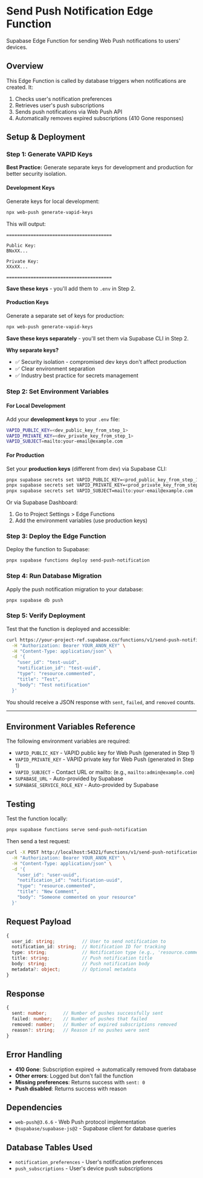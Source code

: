 # Send Push Notification Edge Function

Supabase Edge Function for sending Web Push notifications to users' devices.

## Overview

This Edge Function is called by database triggers when notifications are created. It:

1. Checks user's notification preferences
2. Retrieves user's push subscriptions
3. Sends push notifications via Web Push API
4. Automatically removes expired subscriptions (410 Gone responses)

## Setup & Deployment

### Step 1: Generate VAPID Keys

**Best Practice:** Generate separate keys for development and production for better security isolation.

#### Development Keys

Generate keys for local development:

```bash
npx web-push generate-vapid-keys
```

This will output:

```
=======================================

Public Key:
BNxXX...

Private Key:
XXxXX...

=======================================
```

**Save these keys** - you'll add them to `.env` in Step 2.

#### Production Keys

Generate a separate set of keys for production:

```bash
npx web-push generate-vapid-keys
```

**Save these keys separately** - you'll set them via Supabase CLI in Step 2.

**Why separate keys?**

- ✅ Security isolation - compromised dev keys don't affect production
- ✅ Clear environment separation
- ✅ Industry best practice for secrets management

### Step 2: Set Environment Variables

#### For Local Development

Add your **development keys** to your `.env` file:

```bash
VAPID_PUBLIC_KEY=<dev_public_key_from_step_1>
VAPID_PRIVATE_KEY=<dev_private_key_from_step_1>
VAPID_SUBJECT=mailto:your-email@example.com
```

#### For Production

Set your **production keys** (different from dev) via Supabase CLI:

```bash
pnpx supabase secrets set VAPID_PUBLIC_KEY=<prod_public_key_from_step_1>
pnpx supabase secrets set VAPID_PRIVATE_KEY=<prod_private_key_from_step_1>
pnpx supabase secrets set VAPID_SUBJECT=mailto:your-email@example.com
```

Or via Supabase Dashboard:

1. Go to Project Settings > Edge Functions
2. Add the environment variables (use production keys)

### Step 3: Deploy the Edge Function

Deploy the function to Supabase:

```bash
pnpx supabase functions deploy send-push-notification
```

### Step 4: Run Database Migration

Apply the push notification migration to your database:

```bash
pnpx supabase db push
```

### Step 5: Verify Deployment

Test that the function is deployed and accessible:

```bash
curl https://your-project-ref.supabase.co/functions/v1/send-push-notification \
  -H "Authorization: Bearer YOUR_ANON_KEY" \
  -H "Content-Type: application/json" \
  -d '{
    "user_id": "test-uuid",
    "notification_id": "test-uuid",
    "type": "resource.commented",
    "title": "Test",
    "body": "Test notification"
  }'
```

You should receive a JSON response with `sent`, `failed`, and `removed` counts.

---

## Environment Variables Reference

The following environment variables are required:

- `VAPID_PUBLIC_KEY` - VAPID public key for Web Push (generated in Step 1)
- `VAPID_PRIVATE_KEY` - VAPID private key for Web Push (generated in Step 1)
- `VAPID_SUBJECT` - Contact URL or mailto: (e.g., `mailto:admin@example.com`)
- `SUPABASE_URL` - Auto-provided by Supabase
- `SUPABASE_SERVICE_ROLE_KEY` - Auto-provided by Supabase

## Testing

Test the function locally:

```bash
pnpx supabase functions serve send-push-notification
```

Then send a test request:

```bash
curl -X POST http://localhost:54321/functions/v1/send-push-notification \
  -H "Authorization: Bearer YOUR_ANON_KEY" \
  -H "Content-Type: application/json" \
  -d '{
    "user_id": "user-uuid",
    "notification_id": "notification-uuid",
    "type": "resource.commented",
    "title": "New Comment",
    "body": "Someone commented on your resource"
  }'
```

## Request Payload

```typescript
{
  user_id: string;          // User to send notification to
  notification_id: string;  // Notification ID for tracking
  type: string;             // Notification type (e.g., 'resource.commented')
  title: string;            // Push notification title
  body: string;             // Push notification body
  metadata?: object;        // Optional metadata
}
```

## Response

```typescript
{
  sent: number;      // Number of pushes successfully sent
  failed: number;    // Number of pushes that failed
  removed: number;   // Number of expired subscriptions removed
  reason?: string;   // Reason if no pushes were sent
}
```

## Error Handling

- **410 Gone**: Subscription expired → automatically removed from database
- **Other errors**: Logged but don't fail the function
- **Missing preferences**: Returns success with `sent: 0`
- **Push disabled**: Returns success with reason

## Dependencies

- `web-push@3.6.6` - Web Push protocol implementation
- `@supabase/supabase-js@2` - Supabase client for database queries

## Database Tables Used

- `notification_preferences` - User's notification preferences
- `push_subscriptions` - User's device push subscriptions
